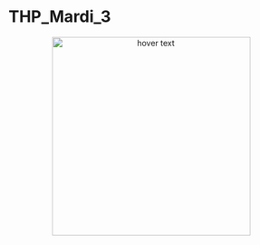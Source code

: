 # THP_Mardi_3

<p align="center">
  <img src="![alt tag]https://user-images.githubusercontent.com/40149119/42834154-90e47960-89f6-11e8-9847-1766079d52b8.jpg" width="350" title="hover text">
</p>



